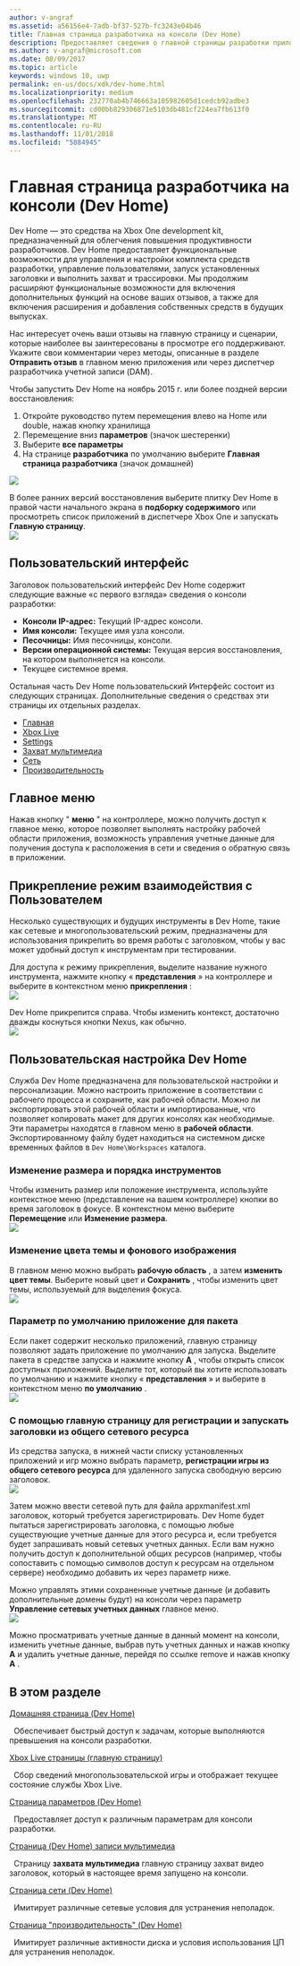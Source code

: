 ```yaml
---
author: v-angraf
ms.assetid: a56156e4-7adb-bf37-527b-fc3243e04b46
title: Главная страница разработчика на консоли (Dev Home)
description: Предоставляет сведения о главной страницы разработки приложения для Xbox One.
ms.author: v-angraf@microsoft.com
ms.date: 08/09/2017
ms.topic: article
keywords: windows 10, uwp
permalink: en-us/docs/xdk/dev-home.html
ms.localizationpriority: medium
ms.openlocfilehash: 232770ab4b746663a105982605d1cedcb92adbe3
ms.sourcegitcommit: cd00bb829306871e5103db481cf224ea7fb613f0
ms.translationtype: MT
ms.contentlocale: ru-RU
ms.lasthandoff: 11/01/2018
ms.locfileid: "5884945"
---
```

# <a name="developer-home-on-the-console-dev-home"></a>Главная страница разработчика на консоли (Dev Home)
   
  
Dev Home — это средства на Xbox One development kit, предназначенный для облегчения повышения продуктивности разработчиков. Dev Home предоставляет функциональные возможности для управления и настройки комплекта средств разработки, управление пользователями, запуск установленных заголовки и выполнить захват и трассировки. Мы продолжим расширяют функциональные возможности для включения дополнительных функций на основе ваших отзывов, а также для включения расширения и добавления собственных средств в будущих выпусках.   
   
  
Нас интересует очень ваши отзывы на главную страницу и сценарии, которые наиболее вы заинтересованы в просмотре его поддерживают. Укажите свои комментарии через методы, описанные в разделе **Отправить отзыв** в главном меню приложения или через диспетчер разработчика учетной записи (DAM).   
   
  
Чтобы запустить Dev Home на ноябрь 2015 г. или более поздней версии восстановления:  
 
   1. Откройте руководство путем перемещения влево на Home или double, нажав кнопку хранилища  
   1. Перемещение вниз **параметров** (значок шестеренки)   
   1. Выберите **все параметры**  
   1. На странице **разработчика** по умолчанию выберите **Главная страница разработчика** (значок домашней)   

 ![](images/dev_home_icons.png)   
  
В более ранних версий восстановления выберите плитку Dev Home в правой части начального экрана в **подборку содержимого** или просмотреть список приложений в диспетчере Xbox One и запускать **Главную страницу**.   
 ![](images/dev_home_1.png) 
<a id="ID4EBC"></a>

   

## <a name="user-interface"></a>Пользовательский интерфейс  
   
  
Заголовок пользовательский интерфейс Dev Home содержит следующие важные «с первого взгляда» сведения о консоли разработки:   
 
   *  **Консоли IP-адрес:** Текущий IP-адрес консоли.   
   *  **Имя консоли:** Текущее имя узла консоли.  
   *  **Песочницы:** Имя песочницы, консоли.  
   *  **Версии операционной системы:** Текущая версия восстановления, на котором выполняется на консоли.
   *  Текущее системное время.   

   
  
Остальная часть Dev Home пользовательский Интерфейс состоит из следующих страницах. Дополнительные сведения о средствах эти страницы их отдельных разделах.   
 
   *  [Главная](devhome-home.md)  
   *  [Xbox Live](devhome-live.md)  
   *  [Settings](devhome-settings.md)  
   *  [Захват мультимедиа](devhome-capture.md)  
   *  [Сеть](devhome-networking.md)  
   *  [Производительность](devhome-performance.md)  

  
<a id="ID4EKE"></a>

   

## <a name="main-menu"></a>Главное меню  
   
  
Нажав кнопку " **меню** " на контроллере, можно получить доступ к главное меню, которое позволяет выполнять настройку рабочей области приложения, возможность управления учетные данные для получения доступа к расположения в сети и сведения о обратную связь в приложении.   
  
<a id="ID4EUE"></a>

   

## <a name="snap-mode-ux"></a>Прикрепление режим взаимодействия с Пользователем  
   
  
Несколько существующих и будущих инструменты в Dev Home, такие как сетевые и многопользовательский режим, предназначены для использования прикрепить во время работы с заголовком, чтобы у вас может удобный доступ к инструментам при тестировании.   
   
  
Для доступа к режиму прикрепления, выделите название нужного инструмента, нажмите кнопку « **представления** » на контроллере и выберите в контекстном меню **прикрепления** :  
 ![](images/dev_home_4.png)   
  
Dev Home прикрепится справа. Чтобы изменить контекст, достаточно дважды коснуться кнопки Nexus, как обычно.  
 ![](images/dev_home_5.png)  
<a id="ID4EKF"></a>

   

## <a name="customizing-dev-home"></a>Пользовательская настройка Dev Home  
   
  
Служба Dev Home предназначена для пользовательской настройки и персонализации. Можно настроить приложение в соответствии с рабочего процесса и сохраните, как рабочей области. Можно ли экспортировать этой рабочей области и импортированные, что позволяет копировать макет для других консолях как необходимые. Эти параметры находятся в главном меню в **рабочей области**. Экспортированному файлу будет находиться на системном диске временных файлов в `Dev Home\Workspaces` каталога.   
 
<a id="ID4EVF"></a>

   

### <a name="resizing-and-reordering-tools"></a>Изменение размера и порядка инструментов  
   
  
Чтобы изменить размер или положение инструмента, используйте контекстное меню (представление на вашем контроллере) кнопки во время заголовок в фокусе. В контекстном меню выберите **Перемещение** или **Изменение размера**.   
 ![](images/dev_home_6.png)  
<a id="ID4EEG"></a>

   

### <a name="changing-theme-color-and-background-image"></a>Изменение цвета темы и фонового изображения  
   
  
В главном меню можно выбрать **рабочую область** , а затем **изменить цвет темы**. Выберите новый цвет и **Сохранить** , чтобы изменить цвет темы, используемый для выделения фокуса.   
 ![](images/dev_home_7.png)  
<a id="ID4EVG"></a>

   

### <a name="setting-the-default-application-for-a-package"></a>Параметр по умолчанию приложение для пакета  
   
  
Если пакет содержит несколько приложений, главную страницу позволяют задать приложение по умолчанию для запуска. Выделите пакета в средстве запуска и нажмите кнопку **A** , чтобы открыть список доступных приложений. Выделите тот, который вы хотите использовать по умолчанию и нажмите кнопку « **представления** » и выберите в контекстном меню **по умолчанию** .   
 ![](images/dev_home_setdefault.png)  
<a id="ID4EGH"></a>

   

### <a name="using-dev-home-to-register-and-launch-titles-from-a-network-share"></a>С помощью главную страницу для регистрации и запускать заголовки из общего сетевого ресурса  
   
  
Из средства запуска, в нижней части списку установленных приложений и игр можно выбрать параметр, **регистрации игры из общего сетевого ресурса** для удаленного запуска свободную версию заголовок.   
 ![](images/dev_home_8.png)   
  
Затем можно ввести сетевой путь для файла appxmanifest.xml заголовок, который требуется зарегистрировать. Dev Home будет пытаться зарегистрировать заголовка, с помощью любые существующие учетные данные для этого ресурса и, если требуется будет запрашивать новый сетевых учетных данных. Если вам нужно получить доступ к дополнительной общих ресурсов (например, чтобы сопоставить с помощью символов доступ к ресурсам на отдельном сервере) необходимо добавить их через параметр ниже.   
   
  
Можно управлять этими сохраненные учетные данные (и добавить дополнительные домены будут) на консоли через параметр **Управление сетевых учетных данных** главное меню.   
 ![](images/dev_home_9.png)   
  
Можно просматривать учетные данные в данный момент на консоли, изменить учетные данные, выбрав путь учетных данных и нажав кнопку **A** и удалить учетные данные, перейдя по ссылке remove и нажав кнопку **A** .   
   
<a id="ID4EGAAC"></a>

   

## <a name="in-this-section"></a>В этом разделе  
  
[Домашняя страница (Dev Home)](devhome-home.md)  


&nbsp;&nbsp;Обеспечивает быстрый доступ к задачам, которые выполняются превышения на консоли разработки. 
  
  
[Xbox Live страницы (главную страницу)](devhome-live.md)  


&nbsp;&nbsp;Сбор сведений многопользовательской игры и отображает текущее состояние службы Xbox Live. 
  
  
[Страница параметров (Dev Home)](devhome-settings.md)  


&nbsp;&nbsp;Предоставляет доступ к различным параметрам для консоли разработки. 
  
  
[Страница (Dev Home) записи мультимедиа](devhome-capture.md)  


&nbsp;&nbsp;Страницу **захвата мультимедиа** главную страницу захват видео заголовок, который в настоящее время запущено на консоли. 
  
  
[Страница сети (Dev Home)](devhome-networking.md)  


&nbsp;&nbsp;Имитирует различные сетевые условия для устранения неполадок. 
  
  
[Страница "производительность" (Dev Home)](devhome-performance.md)  


&nbsp;&nbsp;Имитирует различные активности диска и условия использования ЦП для устранения неполадок. 
 